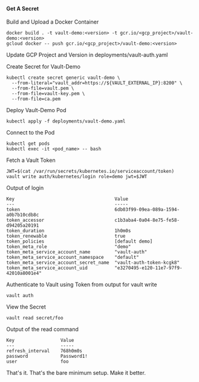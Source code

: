 #### Get A Secret
Build and Upload a Docker Container
```
docker build . -t vault-demo:<version> -t gcr.io/<gcp_project>/vault-demo:<version>
gcloud docker -- push gcr.io/<gcp_project>/vault-demo:<version>
```
Update GCP Project and Version in deployments/vault-auth.yaml<br>

Create Secret for Vault-Demo
```
kubectl create secret generic vault-demo \
  --from-literal="vault_addr=https://${VAULT_EXTERNAL_IP}:8200" \
  --from-file=vault.pem \
  --from-file=vault-key.pem \
  --from-file=ca.pem
```
Deploy Vault-Demo Pod
```
kubectl apply -f deployments/vault-demo.yaml
```
Connect to the Pod
```
kubectl get pods
kubectl exec -it <pod_name> -- bash
```
Fetch a Vault Token
```
JWT=$(cat /var/run/secrets/kubernetes.io/serviceaccount/token)
vault write auth/kubernetes/login role=demo jwt=$JWT
```
Output of login
```
Key                                   	Value
---                                   	-----
token                                 	6db03f99-09ea-089a-1594-a0b7b10cdb8c
token_accessor                        	c1b3aba4-0a04-8e75-fe58-d94205a20191
token_duration                        	1h0m0s
token_renewable                       	true
token_policies                        	[default demo]
token_meta_role                       	"demo"
token_meta_service_account_name       	"vault-auth"
token_meta_service_account_namespace  	"default"
token_meta_service_account_secret_name	"vault-auth-token-kcgk8"
token_meta_service_account_uid        	"e3270495-e120-11e7-97f9-42010a8001e4"
```
Authenticate to Vault using Token from output for vault write
```
vault auth
```
View the Secret
```
vault read secret/foo
```
Output of the read command
```
Key             	Value
---             	-----
refresh_interval	768h0m0s
password        	Password1!
user            	foo
```

That's it.  That's the bare minimum setup.  Make it better.
